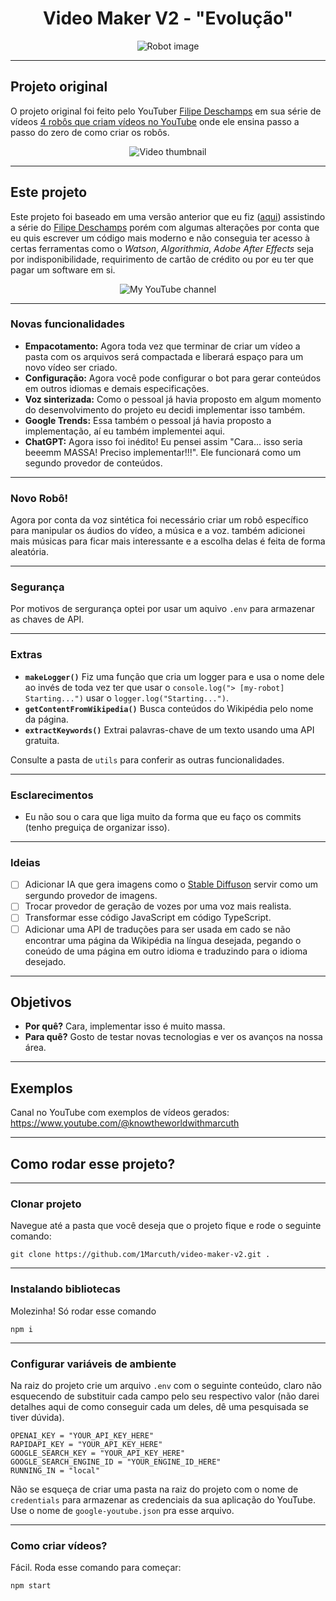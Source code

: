 <h1 align="center">Video Maker V2 - "Evolução"</h1>

<p align="center">
    <img alt="Robot image" src="https://media.discordapp.net/attachments/1112536362411884664/1116188752038088704/image.png">
</p>

---

## Projeto original

O projeto original foi feito pelo YouTuber [Filipe Deschamps](https://www.youtube.com/@FilipeDeschamps) em sua série de vídeos [4 robôs que criam vídeos no YouTube](https://www.youtube.com/watch?v=kjhu1LEmRpY&list=PLMdYygf53DP4YTVeu0JxVnWq01uXrLwHi) onde ele ensina passo a passo do zero de como criar os robôs.

<p align="center">
    <img alt="Video thumbnail" src="https://cdn.discordapp.com/attachments/1042970956928397315/1116386416159621222/68747470733a2f2f692e7974696d672e636f6d2f76692f6b6a6875314c456d5270592f68713732302e6a70673f7371703d2d6f61796d774563434f6743454d6f425346587971347170417734494152554141496843474146774163414242673d3d2672733d414f6e34434c44712d564c7759586e3656356e507338712d32614f44315153657441.png">
</p>

---

## Este projeto

Este projeto foi baseado em uma versão anterior que eu fiz ([aqui](https://github.com/1Marcuth/video-maker)) assistindo a série do [Filipe Deschamps](https://www.youtube.com/@FilipeDeschamps) porém com algumas alterações por conta que eu quis escrever um código mais moderno e não conseguia ter acesso à certas ferramentas como o *Watson*, *Algorithmia*, *Adobe After Effects* seja por indisponibilidade, requirimento de cartão de crédito ou por eu ter que pagar um software em si.
<p align="center">
    <img alt="My YouTube channel" src="https://cdn.discordapp.com/attachments/1042970956928397315/1116385836699754558/image.png">
</p>

---

### Novas funcionalidades

- **Empacotamento:** Agora toda vez que terminar de criar um vídeo a pasta com os arquivos será compactada e liberará espaço para um novo vídeo ser criado.
- **Configuração:** Agora você pode configurar o bot para gerar conteúdos em outros idiomas e demais especificações.
- **Voz sinterizada:** Como o pessoal já havia proposto em algum momento do desenvolvimento do projeto eu decidi implementar isso também.
- **Google Trends:** Essa também o pessoal já havia proposto a implementação, aí eu também implementei aqui.
- **ChatGPT:** Agora isso foi inédito! Eu pensei assim "Cara... isso seria beeemm MASSA! Preciso implementar!!!". Ele funcionará como um segundo provedor de conteúdos.

---

### Novo Robô!

Agora por conta da voz sintética foi necessário criar um robô específico para manipular os áudios do vídeo, a música e a voz. também adicionei mais músicas para ficar mais interessante e a escolha delas é feita de forma aleatória.

---

### Segurança

Por motivos de sergurança optei por usar um aquivo `.env` para armazenar as chaves de API.

---

### Extras

- **`makeLogger()`** Fiz uma função que cria um logger para e usa o nome dele ao invés de toda vez ter que usar o `console.log("> [my-robot] Starting...")` usar o `logger.log("Starting...")`.
- **`getContentFromWikipedia()`** Busca conteúdos do Wikipédia pelo nome da página.
- **`extractKeywords()`** Extrai palavras-chave de um texto usando uma API gratuita.

Consulte a pasta de `utils` para conferir as outras funcionalidades.

---

### Esclarecimentos

- Eu não sou o cara que liga muito da forma que eu faço os commits (tenho preguiça de organizar isso).

---

### Ideias

- [ ] Adicionar IA que gera imagens como o [Stable Diffuson](https://stablediffusionweb.com/) servir como um sergundo provedor de imagens.
- [ ] Trocar provedor de geração de vozes por uma voz mais realista.
- [ ] Transformar esse código JavaScript em código TypeScript.
- [ ] Adicionar uma API de traduções para ser usada em cado se não encontrar uma página da Wikipédia na língua desejada, pegando o coneúdo de uma página em outro idioma e traduzindo para o idioma desejado.

---

## Objetivos

- **Por quê?** Cara, implementar isso é muito massa.
- **Para quê?** Gosto de testar novas tecnologias e ver os avanços na nossa área.

---

## Exemplos

Canal no YouTube com exemplos de vídeos gerados: https://www.youtube.com/@knowtheworldwithmarcuth

---

## Como rodar esse projeto?

---

### Clonar projeto

Navegue até a pasta que você deseja que o projeto fique e rode o seguinte comando:

```
git clone https://github.com/1Marcuth/video-maker-v2.git .
```

---

### Instalando bibliotecas

Molezinha! Só rodar esse comando

```
npm i
```

---

### Configurar variáveis de ambiente

Na raiz do projeto crie um arquivo `.env` com o seguinte conteúdo, claro não esquecendo de substituir cada campo pelo seu respectivo valor (não darei detalhes aqui de como conseguir cada um deles, dê uma pesquisada se tiver dúvida). 

```
OPENAI_KEY = "YOUR_API_KEY_HERE"
RAPIDAPI_KEY = "YOUR_API_KEY_HERE"
GOOGLE_SEARCH_KEY = "YOUR_API_KEY_HERE"
GOOGLE_SEARCH_ENGINE_ID = "YOUR_ENGINE_ID_HERE"
RUNNING_IN = "local"
```

Não se esqueça de criar uma pasta na raiz do projeto com o nome de `credentials` para armazenar as credenciais da sua aplicação do YouTube. Use o nome de `google-youtube.json` pra esse arquivo.

---

### Como criar vídeos?

Fácil. Roda esse comando para começar:

```
npm start
```
